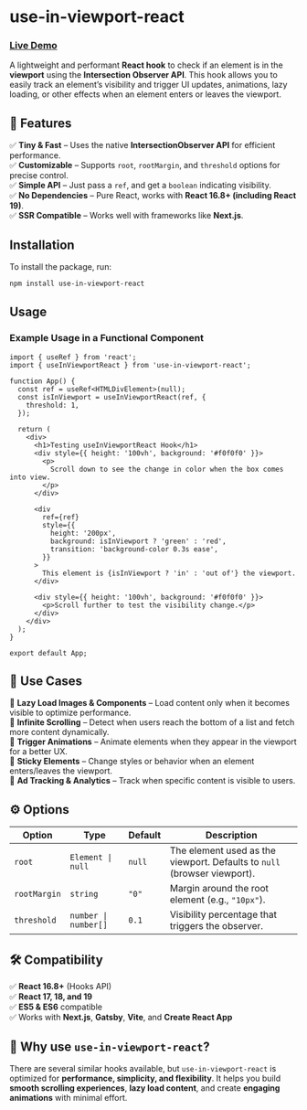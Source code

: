 # use-in-viewport-react

### **[Live Demo](https://stackblitz.com/edit/vitejs-vite-xwfgh6ze?file=src%2FApp.tsx)**

A lightweight and performant **React hook** to check if an element is in the **viewport** using the **Intersection Observer API**. This hook allows you to easily track an element’s visibility and trigger UI updates, animations, lazy loading, or other effects when an element enters or leaves the viewport.

## 🚀 Features

✅ **Tiny & Fast** – Uses the native **IntersectionObserver API** for efficient performance.  
✅ **Customizable** – Supports `root`, `rootMargin`, and `threshold` options for precise control.  
✅ **Simple API** – Just pass a `ref`, and get a `boolean` indicating visibility.  
✅ **No Dependencies** – Pure React, works with **React 16.8+ (including React 19)**.  
✅ **SSR Compatible** – Works well with frameworks like **Next.js**.

## Installation

To install the package, run:

```bash
npm install use-in-viewport-react
```

## Usage

### Example Usage in a Functional Component

```tsx
import { useRef } from 'react';
import { useInViewportReact } from 'use-in-viewport-react';

function App() {
  const ref = useRef<HTMLDivElement>(null);
  const isInViewport = useInViewportReact(ref, {
    threshold: 1,
  });

  return (
    <div>
      <h1>Testing useInViewportReact Hook</h1>
      <div style={{ height: '100vh', background: '#f0f0f0' }}>
        <p>
          Scroll down to see the change in color when the box comes into view.
        </p>
      </div>

      <div
        ref={ref}
        style={{
          height: '200px',
          background: isInViewport ? 'green' : 'red',
          transition: 'background-color 0.3s ease',
        }}
      >
        This element is {isInViewport ? 'in' : 'out of'} the viewport.
      </div>

      <div style={{ height: '100vh', background: '#f0f0f0' }}>
        <p>Scroll further to test the visibility change.</p>
      </div>
    </div>
  );
}

export default App;
```

## 📌 Use Cases

🔹 **Lazy Load Images & Components** – Load content only when it becomes visible to optimize performance.  
🔹 **Infinite Scrolling** – Detect when users reach the bottom of a list and fetch more content dynamically.  
🔹 **Trigger Animations** – Animate elements when they appear in the viewport for a better UX.  
🔹 **Sticky Elements** – Change styles or behavior when an element enters/leaves the viewport.  
🔹 **Ad Tracking & Analytics** – Track when specific content is visible to users.

## ⚙️ Options

| Option       | Type                 | Default | Description                                                              |
| ------------ | -------------------- | ------- | ------------------------------------------------------------------------ |
| `root`       | `Element \| null`    | `null`  | The element used as the viewport. Defaults to `null` (browser viewport). |
| `rootMargin` | `string`             | `"0"`   | Margin around the root element (e.g., `"10px"`).                         |
| `threshold`  | `number \| number[]` | `0.1`   | Visibility percentage that triggers the observer.                        |

## 🛠️ Compatibility

✅ **React 16.8+** (Hooks API)  
✅ **React 17, 18, and 19**  
✅ **ES5 & ES6** compatible  
✅ Works with **Next.js**, **Gatsby**, **Vite**, and **Create React App**

## 🌟 Why use `use-in-viewport-react`?

There are several similar hooks available, but `use-in-viewport-react` is optimized for **performance, simplicity, and flexibility**. It helps you build **smooth scrolling experiences**, **lazy load content**, and create **engaging animations** with minimal effort.

